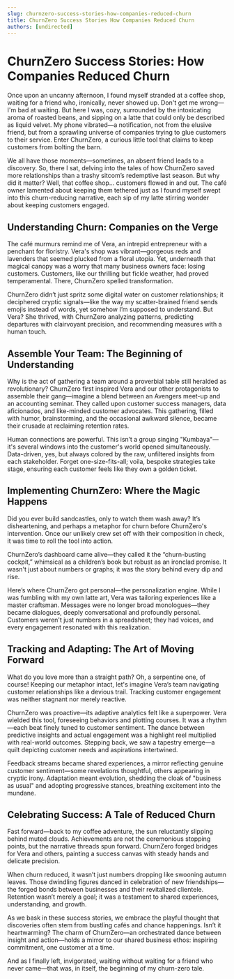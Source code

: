 ```yaml
---
slug: churnzero-success-stories-how-companies-reduced-churn
title: ChurnZero Success Stories How Companies Reduced Churn
authors: [undirected]
---
```



# ChurnZero Success Stories: How Companies Reduced Churn

Once upon an uncanny afternoon, I found myself stranded at a coffee shop, waiting for a friend who, ironically, never showed up. Don't get me wrong—I'm bad at waiting. But here I was, cozy, surrounded by the intoxicating aroma of roasted beans, and sipping on a latte that could only be described as liquid velvet. My phone vibrated—a notification, not from the elusive friend, but from a sprawling universe of companies trying to glue customers to their service. Enter ChurnZero, a curious little tool that claims to keep customers from bolting the barn.

We all have those moments—sometimes, an absent friend leads to a discovery. So, there I sat, delving into the tales of how ChurnZero saved more relationships than a trashy sitcom’s redemptive last season. But why did it matter? Well, that coffee shop... customers flowed in and out. The café owner lamented about keeping them tethered just as I found myself swept into this churn-reducing narrative, each sip of my latte stirring wonder about keeping customers engaged.

## Understanding Churn: Companies on the Verge

The café murmurs remind me of Vera, an intrepid entrepreneur with a penchant for floristry. Vera's shop was vibrant—gorgeous reds and lavenders that seemed plucked from a floral utopia. Yet, underneath that magical canopy was a worry that many business owners face: losing customers. Customers, like our thrilling but fickle weather, had proved temperamental. There, ChurnZero spelled transformation.

ChurnZero didn’t just spritz some digital water on customer relationships; it deciphered cryptic signals—like the way my scatter-brained friend sends emojis instead of words, yet somehow I’m supposed to understand. But Vera? She thrived, with ChurnZero analyzing patterns, predicting departures with clairvoyant precision, and recommending measures with a human touch.

## Assemble Your Team: The Beginning of Understanding

Why is the act of gathering a team around a proverbial table still heralded as revolutionary? ChurnZero first inspired Vera and our other protagonists to assemble their gang—imagine a blend between an Avengers meet-up and an accounting seminar. They called upon customer success managers, data aficionados, and like-minded customer advocates. This gathering, filled with humor, brainstorming, and the occasional awkward silence, became their crusade at reclaiming retention rates.

Human connections are powerful. This isn’t a group singing "Kumbaya"—it's several windows into the customer's world opened simultaneously. Data-driven, yes, but always colored by the raw, unfiltered insights from each stakeholder. Forget one-size-fits-all; voila, bespoke strategies take stage, ensuring each customer feels like they own a golden ticket.

## Implementing ChurnZero: Where the Magic Happens

Did you ever build sandcastles, only to watch them wash away? It’s disheartening, and perhaps a metaphor for churn before ChurnZero's intervention. Once our unlikely crew set off with their composition in check, it was time to roll the tool into action.

ChurnZero’s dashboard came alive—they called it the “churn-busting cockpit,” whimsical as a children’s book but robust as an ironclad promise. It wasn't just about numbers or graphs; it was the story behind every dip and rise. 

Here’s where ChurnZero got personal—the personalization engine. While I was fumbling with my own latte art, Vera was tailoring experiences like a master craftsman. Messages were no longer broad monologues—they became dialogues, deeply conversational and profoundly personal. Customers weren't just numbers in a spreadsheet; they had voices, and every engagement resonated with this realization.

## Tracking and Adapting: The Art of Moving Forward

What do you love more than a straight path? Oh, a serpentine one, of course! Keeping our metaphor intact, let's imagine Vera’s team navigating customer relationships like a devious trail. Tracking customer engagement was neither stagnant nor merely reactive.

ChurnZero was proactive—its adaptive analytics felt like a superpower. Vera wielded this tool, foreseeing behaviors and plotting courses. It was a rhythm—each beat finely tuned to customer sentiment. The dance between predictive insights and actual engagement was a highlight reel multiplied with real-world outcomes. Stepping back, we saw a tapestry emerge—a quilt depicting customer needs and aspirations intertwined.

Feedback streams became shared experiences, a mirror reflecting genuine customer sentiment—some revelations thoughtful, others appearing in cryptic irony. Adaptation meant evolution, shedding the cloak of "business as usual" and adopting progressive stances, breathing excitement into the mundane.

## Celebrating Success: A Tale of Reduced Churn

Fast forward—back to my coffee adventure, the sun reluctantly slipping behind muted clouds. Achievements are not the ceremonious stopping points, but the narrative threads spun forward. ChurnZero forged bridges for Vera and others, painting a success canvas with steady hands and delicate precision.

When churn reduced, it wasn’t just numbers dropping like swooning autumn leaves. Those dwindling figures danced in celebration of new friendships—the forged bonds between businesses and their revitalized clientele. Retention wasn’t merely a goal; it was a testament to shared experiences, understanding, and growth.

As we bask in these success stories, we embrace the playful thought that discoveries often stem from bustling cafés and chance happenings. Isn’t it heartwarming? The charm of ChurnZero—an orchestrated dance between insight and action—holds a mirror to our shared business ethos: inspiring commitment, one customer at a time.

And as I finally left, invigorated, waiting without waiting for a friend who never came—that was, in itself, the beginning of my churn-zero tale.